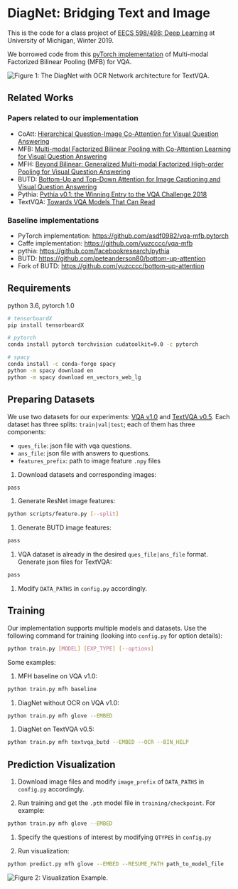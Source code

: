 # DiagNet: Bridging Text and Image
This is the code for a class project of [EECS 598/498: Deep Learning](https://docs.google.com/document/u/1/d/e/2PACX-1vSZw2CS74V1BEeruYxASJeeFO51tS7vj9NBjWnCvPkK1m-45xpHaAWr6LMG_0EH6HEqSttWEXRFaHua/pub) at University of Michigan, Winter 2019.

We borrowed code from this [pyTorch implementation](https://github.com/asdf0982/vqa-mfb.pytorch) of Multi-modal Factorized Bilinear Pooling (MFB) for VQA.

![Figure 1: The DiagNet with OCR Network architecture for TextVQA.](https://github.com/WYchelsy/vqa-mfb.pytorch/blob/docs/imgs/DiagNet.png)

## Related Works
### Papers related to our implementation

- CoAtt: [Hierarchical Question-Image Co-Attention for Visual Question Answering](https://arxiv.org/abs/1606.00061)
- MFB: [Multi-modal Factorized Bilinear Pooling with Co-Attention Learning for Visual Question Answering](http://openaccess.thecvf.com/content_iccv_2017/html/Yu_Multi-Modal_Factorized_Bilinear_ICCV_2017_paper.html)
- MFH: [Beyond Bilinear: Generalized Multi-modal Factorized High-order Pooling for Visual Question Answering](https://arxiv.org/abs/1708.03619)
- BUTD: [Bottom-Up and Top-Down Attention for Image Captioning and Visual Question Answering](https://arxiv.org/abs/1707.07998)
- Pythia: [Pythia v0.1: the Winning Entry to the VQA Challenge 2018](https://arxiv.org/pdf/1807.09956.pdf)
- TextVQA: [Towards VQA Models That Can Read](https://textvqa.org/assets/paper/TextVQA.pdf)

### Baseline implementations

- PyTorch implementation: <https://github.com/asdf0982/vqa-mfb.pytorch>
- Caffe implementation: <https://github.com/yuzcccc/vqa-mfb>
- pythia: <https://github.com/facebookresearch/pythia>
- BUTD: <https://github.com/peteanderson80/bottom-up-attention>
- Fork of BUTD: <https://github.com/yuzcccc/bottom-up-attention>


## Requirements

python 3.6, pytorch 1.0

```bash
# tensorboardX
pip install tensorboardX

# pytorch
conda install pytorch torchvision cudatoolkit=9.0 -c pytorch

# spacy
conda install -c conda-forge spacy
python -m spacy download en
python -m spacy download en_vectors_web_lg
```

## Preparing Datasets
We use two datasets for our experiments: [VQA v1.0](https://visualqa.org/vqa_v1_download.html) and [TextVQA v0.5](https://textvqa.org/dataset). Each dataset
has three splits: `train|val|test`; each of them has three components:
* `ques_file`: json file with vqa questions.
* `ans_file`: json file with answers to questions.
* `features_prefix`: path to image feature `.npy` files


1. Download datasets and corresponding images:
```bash
pass
```
1. Generate ResNet image features:
```bash
python scripts/feature.py [--split]
```
1. Generate BUTD image features:
```bash
pass
```
1. VQA dataset is already in the desired `ques_file|ans_file` format. Generate json files for TextVQA:
```bash
pass
```
1. Modify `DATA_PATHS` in `config.py` accordingly.

## Training

Our implementation supports multiple models and datasets. Use the following command for training (looking into `config.py` for option details):

```bash
python train.py [MODEL] [EXP_TYPE] [--options]
```
Some examples:
1. MFH baseline on VQA v1.0:
```bash
python train.py mfh baseline
```
1. DiagNet without OCR on VQA v1.0:
```bash
python train.py mfh glove --EMBED
```
1. DiagNet on TextVQA v0.5:
```bash
python train.py mfh textvqa_butd --EMBED --OCR --BIN_HELP
```

## Prediction Visualization
1. Download image files and modify `image_prefix` of `DATA_PATHS` in `config.py` accordingly.

1. Run training and get the `.pth` model file in `training/checkpoint`. For example:
```bash
python train.py mfh glove --EMBED
```

1. Specify the questions of interest by modifying `QTYPES` in `config.py`

1. Run visualization:
```bash
python predict.py mfh glove --EMBED --RESUME_PATH path_to_model_file
```
![Figure 2: Visualization Example.](https://github.com/WYchelsy/vqa-mfb.pytorch/blob/docs/imgs/correct224477.png)
